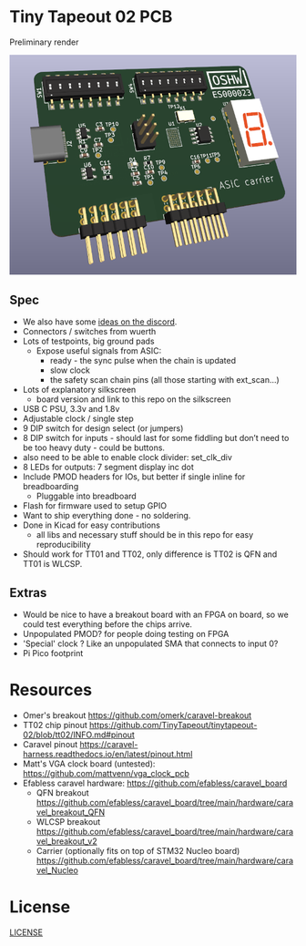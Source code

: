 # Tiny Tapeout 02 PCB

Preliminary render

![pcb](images/pcb.png)

## Spec

* We also have some [ideas on the discord](https://discord.com/channels/1009193568256135208/1011201396659474432).
* Connectors / switches from wuerth
* Lots of testpoints, big ground pads
    * Expose useful signals from ASIC:
        * ready - the sync pulse when the chain is updated
        * slow clock
        * the safety scan chain pins (all those starting with ext_scan...)
* Lots of explanatory silkscreen
    * board version and link to this repo on the silkscreen
* USB C PSU, 3.3v and 1.8v
* Adjustable clock / single step
* 9 DIP switch for design select (or jumpers)
* 8 DIP switch for inputs - should last for some fiddling but don’t need to be too heavy duty - could be buttons.
* also need to be able to enable clock divider: set_clk_div 
* 8 LEDs for outputs: 7 segment display inc dot
* Include PMOD headers for IOs, but better if single inline for breadboarding
    * Pluggable into breadboard 
* Flash for firmware used to setup GPIO
* Want to ship everything done - no soldering.
* Done in Kicad for easy contributions
    * all libs and necessary stuff should be in this repo for easy reproducibility
* Should work for TT01 and TT02, only difference is TT02 is QFN and TT01 is WLCSP.

## Extras

* Would be nice to have a breakout board with an FPGA on board, so we could test everything before the chips arrive.
* Unpopulated PMOD? for people doing testing on FPGA
* 'Special' clock ? Like an unpopulated SMA that connects to input 0?
* Pi Pico footprint

# Resources

* Omer's breakout https://github.com/omerk/caravel-breakout
* TT02 chip pinout https://github.com/TinyTapeout/tinytapeout-02/blob/tt02/INFO.md#pinout
* Caravel pinout https://caravel-harness.readthedocs.io/en/latest/pinout.html
* Matt's VGA clock board (untested): https://github.com/mattvenn/vga_clock_pcb
* Efabless caravel hardware: https://github.com/efabless/caravel_board
    * QFN breakout https://github.com/efabless/caravel_board/tree/main/hardware/caravel_breakout_QFN
    * WLCSP breakout https://github.com/efabless/caravel_board/tree/main/hardware/caravel_breakout_v2
    * Carrier (optionally fits on top of STM32 Nucleo board) https://github.com/efabless/caravel_board/tree/main/hardware/caravel_Nucleo

# License

[LICENSE](LICENSE)
